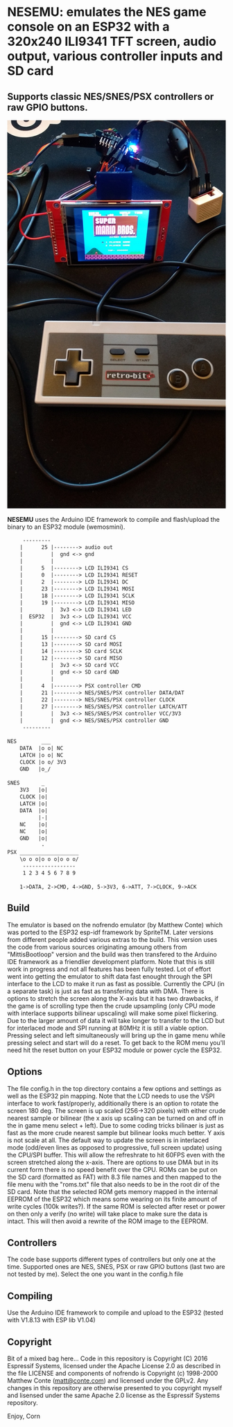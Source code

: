 # **NESEMU:** emulates the NES game console on an ESP32 with a 320x240 ILI9341 TFT screen, audio output, various controller inputs and SD card
## Supports classic NES/SNES/PSX controllers or raw GPIO buttons.

![NESEMU](extras/LCD.jpg)

**NESEMU** uses the Arduino IDE framework to compile and flash/upload the binary to an ESP32 module (wemosmini).

```
     ---------
    |      25 |--------> audio out
    |         |  gnd <-> gnd
    |         |
    |      5  |--------> LCD ILI9341 CS
    |      0  |--------> LCD ILI9341 RESET
    |      2  |--------> LCD ILI9341 DC
    |      23 |--------> LCD ILI9341 MOSI
    |      18 |--------> LCD ILI9341 SCLK
    |      19 |--------> LCD ILI9341 MISO
    |         |  3v3 <-> LCD ILI9341 LED
    |  ESP32  |  3v3 <-> LCD ILI9341 VCC
    |         |  gnd <-> LCD ILI9341 GND
    |         |
    |      15 |--------> SD card CS
    |      13 |--------> SD card MOSI
    |      14 |--------> SD card SCLK
    |      12 |--------> SD card MISO
    |         |  3v3 <-> SD card VCC
    |         |  gnd <-> SD card GND
    |         |
    |      4  |--------> PSX controller CMD
    |      21 |--------> NES/SNES/PSX controller DATA/DAT
    |      22 |--------> NES/SNES/PSX controller CLOCK
    |      27 |--------> NES/SNES/PSX controller LATCH/ATT
    |         |  3v3 <-> NES/SNES/PSX controller VCC/3V3
    |         |  gnd <-> NES/SNES/PSX controller GND
     ---------

NES        ___
    DATA  |o o| NC
    LATCH |o o| NC
    CLOCK |o o/ 3V3
    GND   |o_/

SNES       _
    3V3   |o|
    CLOCK |o|
    LATCH |o|
    DATA  |o|
          |-|
    NC    |o|
    NC    |o|
    GND   |o|
           -  	
PSX ___________________
    \o o o|o o o|o o o/
     -----------------
     1 2 3 4 5 6 7 8 9
		 
    1->DATA, 2->CMD, 4->GND, 5->3V3, 6->ATT, 7->CLOCK, 9->ACK
```

## Build
The emulator is based on the nofrendo emulator (by Matthew Conte) which was ported to the ESP32 esp-idf framework by SpriteTM. Later versions from different people added various extras to the build.
This version uses the code from various sources originating amoung others from "MittisBootloop" version and the build was then transfered to the Arduino IDE framework as a friendlier development platform.
Note that this is still work in progress and not all features has been fully tested. Lot of effort went into getting the emulator to shift data fast enought through the SPI interface
to the LCD to make it run as fast as possible. Currently the CPU (in a separate task) is just as fast as transfering data with DMA.
There is options to stretch the screen along the X-axis but it has two drawbacks, if the game is of scrolling type then the crude upsampling (only CPU mode with interlace supports bilinear upscaling) will make some pixel flickering. Due to the larger amount
of data it will take longer to transfer to the LCD but for interlaced mode and SPI running at 80MHz it is still a viable option. Pressing select and left simultaneously will bring up the in game menu while pressing select and start will do a reset. To get back to the ROM menu
you'll need hit the reset button on your ESP32 module or power cycle the ESP32.

## Options
The file config.h in the top directory contains a few options and settings as well as the ESP32 pin mapping. Note that the LCD needs to use the VSPI interface to work fast/properly, additionally there is an option to rotate the screen 180 deg.
The screen is up scaled (256->320 pixels) with either crude nearest sample or bilinear (the x axis up scaling can be turned on and off in the in game menu select + left). Due to some coding tricks bilinaer is just as fast as the more crude nearest sample but bilinear looks much better. Y axis is not scale at all.
The default way to update the screen is in interlaced mode (odd/even lines as opposed to progressive, full screen update) using the CPU/SPI buffer. This will allow the refreshrate to hit 60FPS even with the screen stretched along the x-axis.
There are options to use DMA but in its current form there is no speed benefit over the CPU. ROMs can be put on the SD card (formatted as FAT) with 8.3 file names and then mapped to the file menu with the "roms.txt" file that also needs to be in the root dir of the SD card.
Note that the selected ROM gets memory mapped in the internal EEPROM of the ESP32 which means some wearing on its finite amount of write cycles (100k writes?). If the same ROM is selected after reset or power on then
only a verify (no write) will take place to make sure the data is intact. This will then avoid a rewrite of the ROM image to the EEPROM.

## Controllers
The code base supports different types of controllers but only one at the time. Supported ones are NES, SNES, PSX or raw GPIO buttons (last two are not tested by me).
Select the one you want in the config.h file

## Compiling
Use the Arduino IDE framework to compile and upload to the ESP32 (tested with V1.8.13 with ESP lib V1.04)

## Copyright
Bit of a mixed bag here... Code in this repository is Copyright (C) 2016 Espressif Systems, licensed under the Apache License 2.0 as described in the file LICENSE and components of nofrendo
is Copyright (c) 1998-2000 Matthew Conte (matt@conte.com) and licensed under the GPLv2. Any changes in this repository are otherwise presented to you copyright myself and lisensed under the
same Apache 2.0 license as the Espressif Systems repository.

Enjoy,
Corn